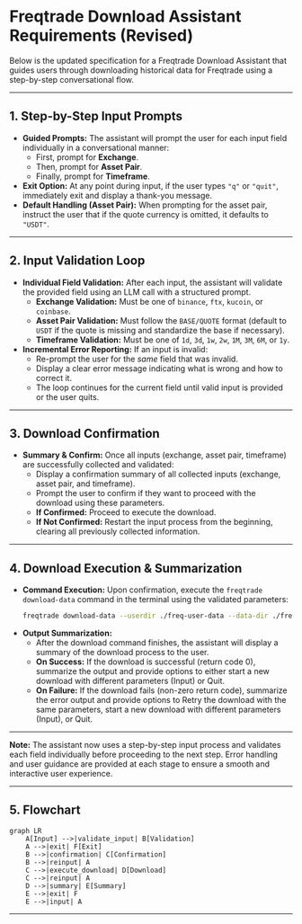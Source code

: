 # Freqtrade Download Assistant Requirements (Revised)

Below is the updated specification for a Freqtrade Download Assistant that guides users through downloading historical data for Freqtrade using a step-by-step conversational flow.

---

## 1. Step-by-Step Input Prompts

- **Guided Prompts:** The assistant will prompt the user for each input field individually in a conversational manner:
    - First, prompt for **Exchange**.
    - Then, prompt for **Asset Pair**.
    - Finally, prompt for **Timeframe**.
- **Exit Option:** At any point during input, if the user types `"q"` or `"quit"`, immediately exit and display a thank-you message.
- **Default Handling (Asset Pair):** When prompting for the asset pair, instruct the user that if the quote currency is omitted, it defaults to `"USDT"`.

---

## 2. Input Validation Loop

- **Individual Field Validation:** After each input, the assistant will validate the provided field using an LLM call with a structured prompt.
    - **Exchange Validation:** Must be one of `binance`, `ftx`, `kucoin`, or `coinbase`.
    - **Asset Pair Validation:** Must follow the `BASE/QUOTE` format (default to `USDT` if the quote is missing and standardize the base if necessary).
    - **Timeframe Validation:** Must be one of `1d`, `3d`, `1w`, `2w`, `1M`, `3M`, `6M`, or `1y`.
- **Incremental Error Reporting:** If an input is invalid:
    - Re-prompt the user for the *same* field that was invalid.
    - Display a clear error message indicating what is wrong and how to correct it.
    - The loop continues for the current field until valid input is provided or the user quits.

---

## 3. Download Confirmation

- **Summary & Confirm:** Once all inputs (exchange, asset pair, timeframe) are successfully collected and validated:
    - Display a confirmation summary of all collected inputs (exchange, asset pair, and timeframe).
    - Prompt the user to confirm if they want to proceed with the download using these parameters.
    - **If Confirmed:** Proceed to execute the download.
    - **If Not Confirmed:** Restart the input process from the beginning, clearing all previously collected information.

---

## 4. Download Execution & Summarization

- **Command Execution:** Upon confirmation, execute the `freqtrade download-data` command in the terminal using the validated parameters:
  ```bash
  freqtrade download-data --userdir ./freq-user-data --data-dir ./freq-data --data-format-ohlcv json --exchange {exchange} -t {timeframe} --timerange=20200101- -p {pair}
  ```
- **Output Summarization:**
    - After the download command finishes, the assistant will display a summary of the download process to the user.
    - **On Success:** If the download is successful (return code 0), summarize the output and provide options to either start a new download with different parameters (Input) or Quit.
    - **On Failure:** If the download fails (non-zero return code), summarize the error output and provide options to Retry the download with the same parameters, start a new download with different parameters (Input), or Quit.

---
**Note:** The assistant now uses a step-by-step input process and validates each field individually before proceeding to the next step. Error handling and user guidance are provided at each stage to ensure a smooth and interactive user experience.

---

## 5. Flowchart

```mermaid
graph LR
    A[Input] -->|validate_input| B[Validation]
    A -->|exit| F[Exit]
    B -->|confirmation| C[Confirmation]
    B -->|reinput| A
    C -->|execute_download| D[Download]
    C -->|reinput| A
    D -->|summary| E[Summary]
    E -->|exit| F
    E -->|input| A
```

---
